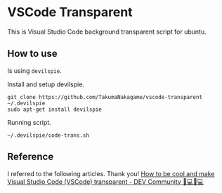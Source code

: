 # VSCode Transparent
This is Visual Studio Code background transparent script for ubuntu.  

## How to use
Is using `devilspie`.

Install and setup devilspie.

```
git clone https://github.com/TakumaNakagame/vscode-transparent ~/.devilspie
sudo apt-get install devilspie
```

Running script.

```
~/.devilspie/code-trans.sh
```

## Reference
I referred to the following articles. Thank you!
[How to be cool and make Visual Studio Code (VSCode) transparent - DEV Community 👩💻👨💻](https://dev.to/emmanuelnk/how-to-be-cool-and-make-vscode-transparent-56ib)
